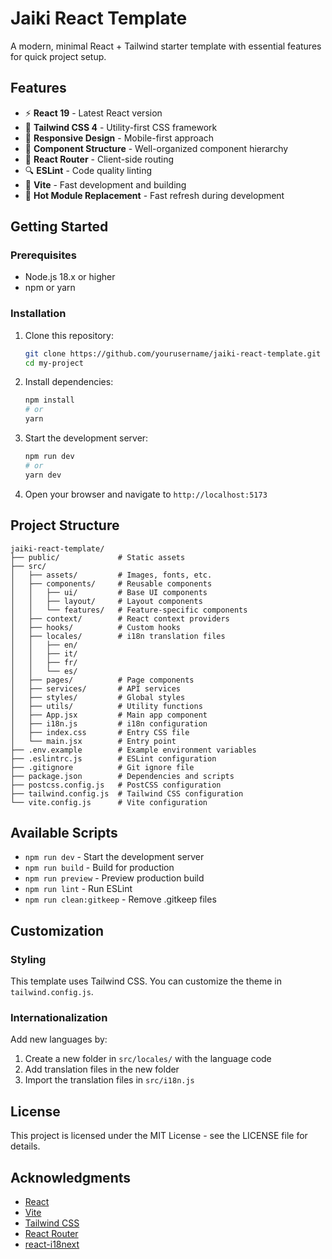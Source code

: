 # Jaiki React Template

A modern, minimal React + Tailwind starter template with essential features for quick project setup.

## Features

- ⚡️ **React 19** - Latest React version
- 🎨 **Tailwind CSS 4** - Utility-first CSS framework
- 📱 **Responsive Design** - Mobile-first approach
- 🧩 **Component Structure** - Well-organized component hierarchy
- 🧭 **React Router** - Client-side routing
- 🔍 **ESLint** - Code quality linting
- 🔄 **Vite** - Fast development and building
- 🔌 **Hot Module Replacement** - Fast refresh during development

## Getting Started

### Prerequisites

- Node.js 18.x or higher
- npm or yarn

### Installation

1. Clone this repository:
   ```bash
   git clone https://github.com/yourusername/jaiki-react-template.git my-project
   cd my-project
   ```

2. Install dependencies:
   ```bash
   npm install
   # or
   yarn
   ```

3. Start the development server:
   ```bash
   npm run dev
   # or
   yarn dev
   ```

4. Open your browser and navigate to `http://localhost:5173`

## Project Structure

```
jaiki-react-template/
├── public/             # Static assets
├── src/
│   ├── assets/         # Images, fonts, etc.
│   ├── components/     # Reusable components
│   │   ├── ui/         # Base UI components
│   │   ├── layout/     # Layout components
│   │   └── features/   # Feature-specific components
│   ├── context/        # React context providers
│   ├── hooks/          # Custom hooks
│   ├── locales/        # i18n translation files
│   │   ├── en/
│   │   ├── it/
│   │   ├── fr/
│   │   └── es/
│   ├── pages/          # Page components
│   ├── services/       # API services
│   ├── styles/         # Global styles
│   ├── utils/          # Utility functions
│   ├── App.jsx         # Main app component
│   ├── i18n.js         # i18n configuration
│   ├── index.css       # Entry CSS file
│   └── main.jsx        # Entry point
├── .env.example        # Example environment variables
├── .eslintrc.js        # ESLint configuration
├── .gitignore          # Git ignore file
├── package.json        # Dependencies and scripts
├── postcss.config.js   # PostCSS configuration
├── tailwind.config.js  # Tailwind CSS configuration
└── vite.config.js      # Vite configuration
```

## Available Scripts

- `npm run dev` - Start the development server
- `npm run build` - Build for production
- `npm run preview` - Preview production build
- `npm run lint` - Run ESLint
- `npm run clean:gitkeep` - Remove .gitkeep files

## Customization

### Styling

This template uses Tailwind CSS. You can customize the theme in `tailwind.config.js`.

### Internationalization

Add new languages by:
1. Create a new folder in `src/locales/` with the language code
2. Add translation files in the new folder
3. Import the translation files in `src/i18n.js`

## License

This project is licensed under the MIT License - see the LICENSE file for details.

## Acknowledgments

- [React](https://reactjs.org/)
- [Vite](https://vitejs.dev/)
- [Tailwind CSS](https://tailwindcss.com/)
- [React Router](https://reactrouter.com/)
- [react-i18next](https://react.i18next.com/)